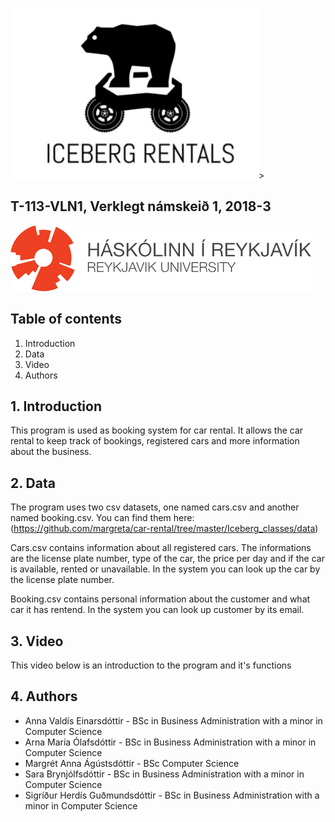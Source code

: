 
![Bear](Bear.png)>
## **T-113-VLN1, Verklegt námskeið 1, 2018-3**

![header1](header1.png)

## **Table of contents**
1. Introduction
2. Data
3. Video
4. Authors


## **1. Introduction**
This program is used as booking system for car rental. It allows the car rental to keep track of bookings, registered cars and more information about the business.

## **2. Data**
The program uses two csv datasets, one named cars.csv and another named booking.csv.
You can find them here: (https://github.com/margreta/car-rental/tree/master/Iceberg_classes/data)

Cars.csv contains information about all registered cars. The informations are the license plate number, type of the car, the price per day and if the car is available, rented or unavailable. In the system you can look up the car by the license plate number.

Booking.csv contains personal information about the customer and what car it has rentend. In the system you can look up customer by its email. 

## **3. Video**
This video below is an introduction to the program and it's functions


## **4. Authors**
- Anna Valdís Einarsdóttir - BSc in Business Administration with a minor in Computer Science
- Arna María Ólafsdóttir - BSc in Business Administration with a minor in Computer Science
- Margrét Anna Ágústsdóttir - BSc Computer Science
- Sara Brynjólfsdóttir - BSc in Business Administration with a minor in Computer Science
- Sigríður Herdís Guðmundsdóttir - BSc in Business Administration with a minor in Computer Science



 
